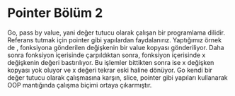 # Pointer Bölüm 2

Go, pass by value, yani değer tutucu olarak çalışan bir programlama dilidir. Referans tutmak için pointer gibi yapılardan faydalanırız.
Yaptığımız örnek de , fonksiyona gönderilen değişkenin bir value kopyası gönderiliyor. Daha sonra fonksiyon içerisinde çarpıldıktan sonra, fonksiyon içerisinde x değişkenin değeri bastırılıyor. Bu işlemler bittikten sonra ise x değişken kopyası yok oluyor ve x değeri tekrar eski haline dönüyor.
Go kendi bir değer tutucu olarak çalışmasına karşın, slice, pointer gibi yapıları kullanarak OOP mantığında çalışma biçimi ortaya çıkarmıştır.
